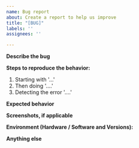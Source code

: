 ```yaml
---
name: Bug report
about: Create a report to help us improve
title: "[BUG]"
labels: ''
assignees: ''

---
```


**Describe the bug**

**Steps to reproduce the behavior:**
1. Starting with '...'
2. Then doing '....'
3. Detecting the error '....'

**Expected behavior**

**Screenshots, if applicable**

**Environment (Hardware / Software and Versions):**

**Anything else**
